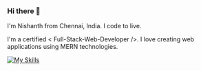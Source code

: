 ### Hi there 👋

I'm Nishanth from Chennai, India.
I code to live.

I'm a certified < Full-Stack-Web-Developer />. I love creating web applications using MERN technologies.

[![My Skills](https://skillicons.dev/icons?i=react,js,html,css,nodejs,express,mongodb,mysql,redux,tailwind,bootstrap,sass,cs,git,github,vscode,netlify,heroku)](https://skillicons.dev)
